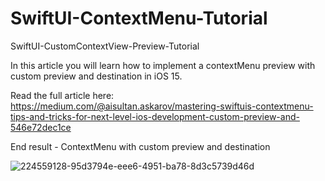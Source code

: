 # SwiftUI-ContextMenu-Tutorial

SwiftUI-CustomContextView-Preview-Tutorial

In this article you will learn how to implement a contextMenu preview with custom preview and destination in iOS 15.

Read the full article here: https://medium.com/@aisultan.askarov/mastering-swiftuis-contextmenu-tips-and-tricks-for-next-level-ios-development-custom-preview-and-546e72dec1ce

End result - ContextMenu with custom preview and destination

![224559128-95d3794e-eee6-4951-ba78-8d3c5739d46d](https://user-images.githubusercontent.com/36818367/229281060-8c82e5af-f1de-48a7-a26a-d624aad531d6.gif)
